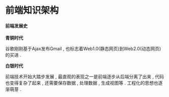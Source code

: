 # 前端知识架构

#### 前端发展史

**青铜时代**

谷歌刚刚基于Ajax发布Gmail , 也标志着Web1.0\(静态网页\)到Web2.0\(动态网页\)的买进 . 

**白银时代**

前端技术开始大踏步发展 , 最直观的表现之一是前端逐步从后端分离了出来 , 代码也变得复杂了起来 , 还需要保存数据 , 处理数据 , 生成视图等 . 工程化的思想也逐渐萌芽 . 




